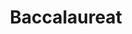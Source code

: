 ---
title: Baccalaureat
organization: ESJ La Cordeille (Ecole Privee)
location: Toulon, FR
start: 2002-09-01
end: 2003-09-01
---